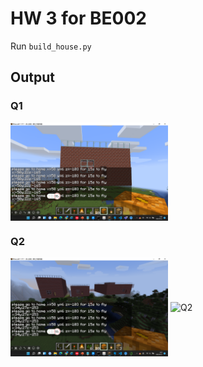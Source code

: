 # HW 3 for BE002
Run ```build_house.py```
## Output
### Q1
<img src="https://github.com/ophwsjtu18/ohw21f/blob/main/cll/hw3/minecraft%E6%88%BF%E5%AD%901.png"  width= "50%" alt="Input" align=center />

### Q2
<img src="https://github.com/ophwsjtu18/ohw21f/blob/main/cll/hw3/minecraft%E6%88%BF%E5%AD%902.2.png"  width= "50%"  alt="Q2" align=center />

<img src="https://github.com/ophwsjtu18/ohw21f/blob/main/cll/hw3/%E6%88%BF%E5%AD%902.png"  width= "50%"  alt="Q2" align=center />

